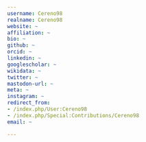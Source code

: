 ```yaml
---
username: Cereno98
realname: Cereno98
website: ~
affiliation: ~
bio: ~
github: ~
orcid: ~
linkedin: ~
googlescholar: ~
wikidata: ~
twitter: ~
mastodon-url: ~
meta: ~
instagram: ~
redirect_from:
- /index.php/User:Cereno98
- /index.php/Special:Contributions/Cereno98
email: ~

---
```

